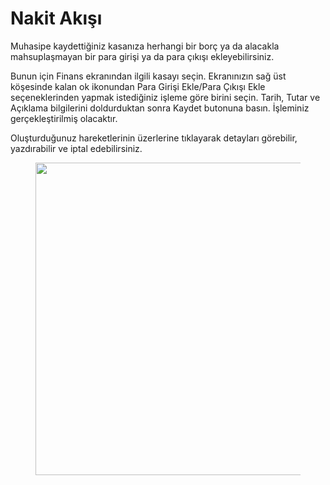 # Nakit Akışı

Muhasipe kaydettiğiniz kasanıza herhangi bir borç ya da alacakla mahsuplaşmayan bir para girişi ya da para çıkışı ekleyebilirsiniz. &#x20;

Bunun için Finans ekranından ilgili kasayı seçin. Ekranınızın sağ üst köşesinde kalan ok ikonundan Para Girişi Ekle/Para Çıkışı Ekle seçeneklerinden yapmak istediğiniz işleme göre birini seçin. Tarih, Tutar ve Açıklama bilgilerini doldurduktan sonra Kaydet butonuna basın. İşleminiz gerçekleştirilmiş olacaktır.&#x20;

Oluşturduğunuz hareketlerinin üzerlerine tıklayarak detayları görebilir, yazdırabilir ve iptal edebilirsiniz.

<figure><img src="https://cdn.muhasip.dev/drive/guides/image/1ff18b63-ecb2-4ff5-859e-d1c48c997444.gif" alt="" height="500" width="800"><figcaption></figcaption></figure>

